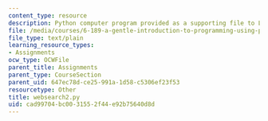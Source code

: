 ```yaml
---
content_type: resource
description: Python computer program provided as a supporting file to Lab 10.
file: /media/courses/6-189-a-gentle-introduction-to-programming-using-python-january-iap-2008/cad99704bc0031552f44e92b75640d8d_websearch2.py
file_type: text/plain
learning_resource_types:
- Assignments
ocw_type: OCWFile
parent_title: Assignments
parent_type: CourseSection
parent_uid: 647ec78d-ce25-991a-1d58-c5306ef23f53
resourcetype: Other
title: websearch2.py
uid: cad99704-bc00-3155-2f44-e92b75640d8d
---
```

